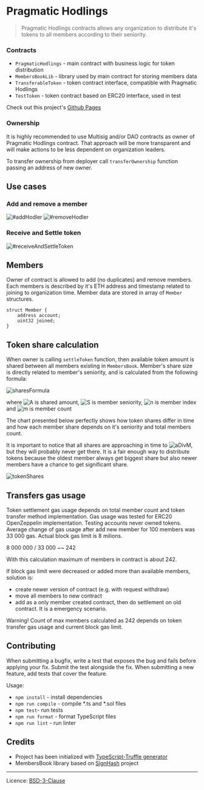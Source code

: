 # Pragmatic Hodlings
> Pragmatic Hodlings contracts allows any organization to distribute it's
tokens to all members according to their seniority.

### Contracts
* `PragmaticHodlings` - main contract with business logic for token distribution
* `MembersBookLib` - library used by main contract for storing members data
* `TransferableToken` - token contract interface, compatible with Pragmatic Hodlings
* `TestToken` - token contract based on ERC20 interface, used in test

Check out this project's [Github Pages](https://pragmaticcoders.github.io/pragmatic-hodlings/)

### Ownership
It is highly recommended to use Multisig and/or DAO contracts as owner of Pragmatic
Hodlings contract. That approach will be more transparent and will make actions to be
less dependent on organization leaders.

To transfer ownership from deployer call `transferOwnership` function passing an address
of new owner.

## Use cases

### Add and remove a member

![#addHodler](https://pragmaticcoders.github.io/pragmatic-hodlings/images/addHodler.png)
![#removeHodler](https://pragmaticcoders.github.io/pragmatic-hodlings/images/removeHodler.png)

### Receive and Settle token

![#receiveAndSettleToken](https://pragmaticcoders.github.io/pragmatic-hodlings/images/transferAndSettleToken.png)

## Members

Owner of contract is allowed to add (no duplicates) and remove members. Each members is
described by it's ETH address and timestamp related to joining to organization time.
Member data are stored in array of `Member` structures.

```Solidity
struct Member {
    address account;
    uint32 joined;
}
```

## Token share calculation

When owner is calling `settleToken` function, then available token amount is shared between all members
existing in `MembersBook`. Member's share size is directly related to member's seniority, and is
calculated from the following formula:

![sharesFormula](https://pragmaticcoders.github.io/pragmatic-hodlings/images/shareFormula.gif)

where
![A](https://pragmaticcoders.github.io/pragmatic-hodlings/images/a.gif) is shared amount,
![S](https://pragmaticcoders.github.io/pragmatic-hodlings/images/s.gif) is member seniority,
![n](https://pragmaticcoders.github.io/pragmatic-hodlings/images/n.gif) is member index and
![m](https://pragmaticcoders.github.io/pragmatic-hodlings/images/m.gif) is member count

The chart presented below perfectly shows how token shares differ in time and how each member share
depends on it's seniority and total members count.

It is important to notice that all shares are approaching in time to
![aDivM](https://pragmaticcoders.github.io/pragmatic-hodlings/images/aDivM.gif),
but they will probably never get there. It is a fair enough way to distribute tokens because the
oldest member always get biggest share but also newer members have a chance to get significant share.

![tokenShares](https://pragmaticcoders.github.io/pragmatic-hodlings/images/tokenShares.png)

## Transfers gas usage

Token settlement gas usage depends on total member count and token transfer method implementation.
Gas usage was tested for ERC20 OpenZeppelin implementation. Testing accounts never owned tokens.
Average change of gas usage after add new member for 100 members was 33 000 gas.
Actual block gas limit is 8 milions. 

8 000 000 / 33 000 ~~ 242

With this calculation maximum of members in contract is about 242. 

If block gas limit were decreased or added more than available members, solution is:
- create newer version of contract (e.g. with request withdraw) 
- move all members to new contract
- add as a only member created contract, then do settlement on old contract.
It is a emergency scenario. 

Warning! Count of max members calculated as 242 depends on token transfer gas usage and current block gas limit.

## Contributing

When submitting a bugfix, write a test that exposes the bug and fails before applying
your fix. Submit the test alongside the fix. When submitting a new feature, add tests
that cover the feature.

Usage:
* `npm install` - install dependencies
* `npm run compile` - compile *.ts and *.sol files
* `npm test`- run tests
* `npm run format` - format TypeScript files
* `npm run lint` - run linter

## Credits
* Project has been initialized with [TypeScript-Truffle generator](https://github.com/pragmaticcoders/truffle-ts-generator)
* MembersBook library based on [SignHash](https://github.com/SignHash/signhash-contracts) project

***
Licence: [BSD-3-Clause](https://opensource.org/licenses/BSD-3-Clause)
